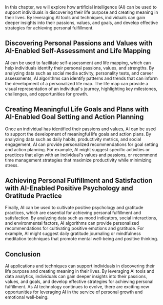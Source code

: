
In this chapter, we will explore how artificial intelligence (AI) can be used to support individuals in discovering their life purpose and creating meaning in their lives. By leveraging AI tools and techniques, individuals can gain deeper insights into their passions, values, and goals, and develop effective strategies for achieving personal fulfillment.

Discovering Personal Passions and Values with AI-Enabled Self-Assessment and Life Mapping
-----------------------------------------------------------------------------------------

AI can be used to facilitate self-assessment and life mapping, which can help individuals identify their personal passions, values, and strengths. By analyzing data such as social media activity, personality tests, and career assessments, AI algorithms can identify patterns and trends that can inform the development of a personalized life map. The life map can provide a visual representation of an individual's journey, highlighting key milestones, challenges, and opportunities for growth.

Creating Meaningful Life Goals and Plans with AI-Enabled Goal Setting and Action Planning
-----------------------------------------------------------------------------------------

Once an individual has identified their passions and values, AI can be used to support the development of meaningful life goals and action plans. By analyzing data such as daily habits, productivity metrics, and social engagement, AI can provide personalized recommendations for goal setting and action planning. For example, AI might suggest specific activities or practices that align with an individual's values and passions, or recommend time management strategies that maximize productivity while minimizing stress.

Achieving Personal Fulfillment and Satisfaction with AI-Enabled Positive Psychology and Gratitude Practice
----------------------------------------------------------------------------------------------------------

Finally, AI can be used to cultivate positive psychology and gratitude practices, which are essential for achieving personal fulfillment and satisfaction. By analyzing data such as mood indicators, social interactions, and environmental factors, AI algorithms can provide personalized recommendations for cultivating positive emotions and gratitude. For example, AI might suggest daily gratitude journaling or mindfulness meditation techniques that promote mental well-being and positive thinking.

Conclusion
----------

AI applications and techniques can support individuals in discovering their life purpose and creating meaning in their lives. By leveraging AI tools and data analytics, individuals can gain deeper insights into their passions, values, and goals, and develop effective strategies for achieving personal fulfillment. As AI technology continues to evolve, there are exciting new opportunities for leveraging AI in the service of personal growth and emotional well-being.
